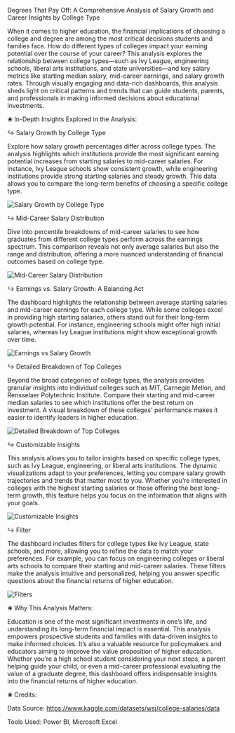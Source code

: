 Degrees That Pay Off: A Comprehensive Analysis of Salary Growth and Career Insights by College Type

When it comes to higher education, the financial implications of choosing a college and degree are among the most critical decisions students and families face. How do different types of colleges impact your earning potential over the course of your career? This analysis explores the relationship between college types—such as Ivy League, engineering schools, liberal arts institutions, and state universities—and key salary metrics like starting median salary, mid-career earnings, and salary growth rates.
Through visually engaging and data-rich dashboards, this analysis sheds light on critical patterns and trends that can guide students, parents, and professionals in making informed decisions about educational investments.

❀ In-Depth Insights Explored in the Analysis:

↪ Salary Growth by College Type

Explore how salary growth percentages differ across college types. The analysis highlights which institutions provide the most significant earning potential increases from starting salaries to mid-career salaries. For instance, Ivy League schools show consistent growth, while engineering institutions provide strong starting salaries and steady growth. This data allows you to compare the long-term benefits of choosing a specific college type.

![Salary Growth by College Type](https://github.com/user-attachments/assets/726342fa-9c86-43f8-b491-8575b8b11a9e)

↪ Mid-Career Salary Distribution

Dive into percentile breakdowns of mid-career salaries to see how graduates from different college types perform across the earnings spectrum. This comparison reveals not only average salaries but also the range and distribution, offering a more nuanced understanding of financial outcomes based on college type.

![Mid-Career Salary Distribution](https://github.com/user-attachments/assets/5d517ede-d7a9-451a-b072-669470b7f8ae)

↪ Earnings vs. Salary Growth: A Balancing Act

The dashboard highlights the relationship between average starting salaries and mid-career earnings for each college type. While some colleges excel in providing high starting salaries, others stand out for their long-term growth potential. For instance, engineering schools might offer high initial salaries, whereas Ivy League institutions might show exceptional growth over time.

![Earnings vs  Salary Growth](https://github.com/user-attachments/assets/0ff37f5a-bec7-41d4-ad48-8cea69865984)

↪ Detailed Breakdown of Top Colleges

Beyond the broad categories of college types, the analysis provides granular insights into individual colleges such as MIT, Carnegie Mellon, and Rensselaer Polytechnic Institute. Compare their starting and mid-career median salaries to see which institutions offer the best return on investment. A visual breakdown of these colleges' performance makes it easier to identify leaders in higher education.

![Detailed Breakdown of Top Colleges](https://github.com/user-attachments/assets/276a6ede-f1b9-4892-9dd6-58e61180ee32)

↪ Customizable Insights 

This analysis allows you to tailor insights based on specific college types, such as Ivy League, engineering, or liberal arts institutions. The dynamic visualizations adapt to your preferences, letting you compare salary growth trajectories and trends that matter most to you.
Whether you’re interested in colleges with the highest starting salaries or those offering the best long-term growth, this feature helps you focus on the information that aligns with your goals.

![Customizable Insights](https://github.com/user-attachments/assets/7e049770-40ba-432c-be0b-4651ed43b731)

↪ Filter

The dashboard includes filters for college types like Ivy League, state schools, and more, allowing you to refine the data to match your preferences. For example, you can focus on engineering colleges or liberal arts schools to compare their starting and mid-career salaries.
These filters make the analysis intuitive and personalized, helping you answer specific questions about the financial returns of higher education.

![Filters](https://github.com/user-attachments/assets/bac726f5-fa43-4704-a564-db3239d46a1e)

❀ Why This Analysis Matters:

Education is one of the most significant investments in one’s life, and understanding its long-term financial impact is essential. This analysis empowers prospective students and families with data-driven insights to make informed choices. It’s also a valuable resource for policymakers and educators aiming to improve the value proposition of higher education.
Whether you’re a high school student considering your next steps, a parent helping guide your child, or even a mid-career professional evaluating the value of a graduate degree, this dashboard offers indispensable insights into the financial returns of higher education.

❀ Credits:

Data Source: https://www.kaggle.com/datasets/wsj/college-salaries/data

Tools Used:  Power BI, Microsoft Excel
